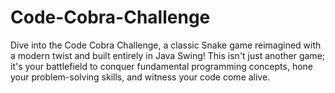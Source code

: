 # Code-Cobra-Challenge
Dive into the Code Cobra Challenge, a classic Snake game reimagined with a modern twist and built entirely in Java Swing! This isn't just another game; it's your battlefield to conquer fundamental programming concepts, hone your problem-solving skills, and witness your code come alive. 
